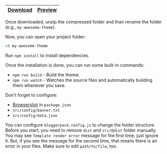 | [Download](https://github.com/bloggerpack/bloggerpack/releases/download/v1.0.0-beta.2/bloggerpack-1.0.0-beta.2_default-2-column.zip) | [Preview](https://bp-default-2-column.blogspot.com/) |
| --- | --- |

Once downloaded, unzip the compressed folder and than rename the folder (e.g., `my-awesome-theme`).

Now, you can open your project folder:

```bash
cd my-awesome-theme
```

Run `npm install` to install dependencies.

Once the installation is done, you can run some built-in commands:

- `npm run build` - Build the theme.
- `npm run watch` - Watches the source files and automatically building them whenever you save.

Don't forget to configure:

- [Browserslist](https://github.com/browserslist/browserslist) in `package.json`
- `src/config/banner.txt`
- `src/config/data.json`

You can configure `bloggerpack.config.js` to change the folder structure. Before you start, you need to remove `dist` and `src/@dist` folder manually. You may see `Template render error` message for the first time, just ignore it. But, if you see the message for the second time, that means there is an error in your files. Make sure to edit `path/to/file`, too.
